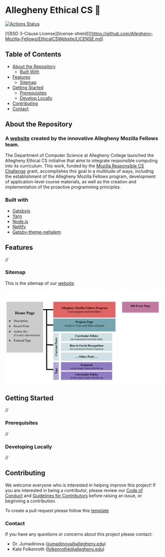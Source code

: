 # Allegheny Ethical CS :crocodile:

[![Actions Status](https://github.com/Allegheny-Mozilla-Fellows/EthicalCSWebsite/workflows/build/badge.svg)](https://github.com/Allegheny-Mozilla-Fellows/EthicalCSWebsite/actions)

[![BSD 3-Clause License][license-shield]][https://github.com/Allegheny-Mozilla-Fellows/EthicalCSWebsite/LICENSE.md]

## Table of Contents
* [About the Repository](#about-the-repository)
  + [Built With](#built-with)
* [Features](#features)
  + [Sitemap](#sitemap)
* [Getting Started](#getting-started)
  + [Prerequisites](#prerequisites)
  + [Develop Locally](#develop-locally)
* [Contributing](#contributing)
* [Contact](#contact)


## About the Repository

### A [website](https://csethics.allegheny.edu) created by the innovative Allegheny Mozilla Fellows team.  

The Department of Computer Science at Allegheny College launched the Allegheny Ethical CS initiative that aims to integrate responsible computing into its curriculum. This work, funded by the [Mozilla Responsible CS Challenge](https://foundation.mozilla.org/en/initiatives/responsible-cs/) grant, accomplishes this goal in a multitude of ways, including the establishment of the Allegheny Mozilla Fellows program, development of application-level course materials, as well as the creation and implementation of the proactive programming principles.

### Built with

  * [Gatsbyjs](https://www.gatsbyjs.org/)
  * [Yarn](https://classic.yarnpkg.com/en/)
  * [Node.js](https://nodejs.org/en/)
  * [Netlify](https://www.netlify.com/)
  * [Gatsby-theme-nehalem](https://github.com/nehalist/gatsby-theme-nehalem)

## Features
//

### Sitemap
This is the sitemap of our [website](https://csethics.allegheny.edu).

![Sitemap image](./site/content/assets/Sitemap.png)

## Getting Started
//
### Prerequisites
//
### Developing Locally
//

## Contributing

We welcome everyone who is interested in helping improve this project! If you are interested in being a contributor, please review our [Code of Conduct](./CODE_OF_CONDUCT.md) and [Guidelines for Contributors](./CONTRIBUTING.md) before raising an issue, or beginning a contribution.

To create a pull request please follow this [template](./pull_request_template.md)

### Contact

If you have any questions or concerns about this project please contact:

- Dr. Jumadinova (jjumadinova@allegheny.edu)
- Kate Folkenroth (folkenrothk@allegheny.edu)
